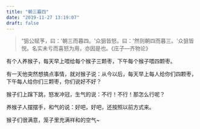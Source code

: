 ```yaml
---
title: "朝三暮四"
date: "2019-11-27 13:19:07"
draft: false
---
```


> “狙公赋芧，曰：'朝三而暮四。'众狙皆怒。曰：'然则朝四而暮三。'众狙皆悦。名实未亏而喜怒为用，亦因是也。《庄子—齐物论》


有个人养猴子，每天早上喂给每个猴子三颗枣，下午每个猴子喂四颗枣。

有一天他突然想搞点事情，就对猴子说：从今以后，每天早上每人给你们四颗枣，下午每人给你们三颗枣，你们说好不好？

猴子们上蹿下跳，怒发冲冠，生气的说：不行！不行！那怎么行呢？

养猴子人摆摆手，和气的说：好吧，好吧，还按照以前方式来。

猴子们很满意，笼子里充满祥和的空气~


